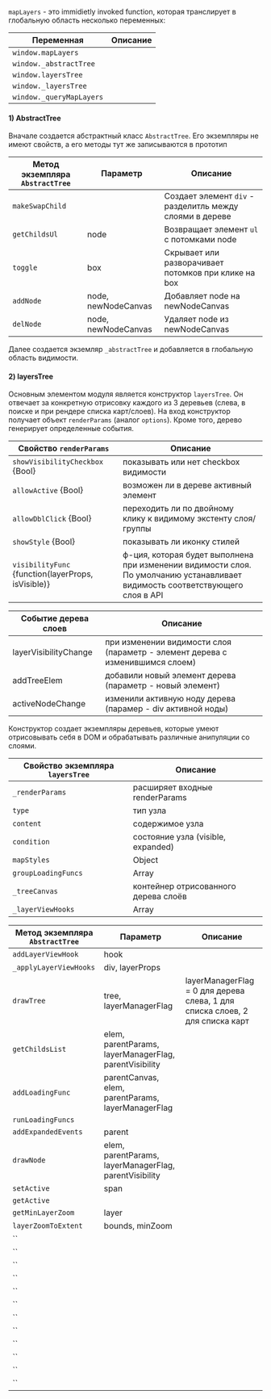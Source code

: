 `mapLayers` - это immidietly invoked function, которая транслирует в глобальную область несколько переменных:

Переменная | Описание
-- | --
`window.mapLayers` |
`window._abstractTree` |
`window.layersTree` |
`window._layersTree` |
`window._queryMapLayers` |

#### 1) AbstractTree
Вначале создается абстрактный класс `AbstractTree`. Его экземпляры не имеют свойств, а его методы тут же записываются в прототип

Метод экземпляра `AbstractTree`| Параметр | Описание
-- | -- | --
`makeSwapChild` |  | Создает элемент `div` - разделитль между слоями в дереве
`getChildsUl` | node | Возвращает элемент `ul` с потомками node
`toggle` | box | Скрывает или разворачивает потомков при клике на box
`addNode` | node, newNodeCanvas | Добавляет node на newNodeCanvas
`delNode` | node, newNodeCanvas | Удаляет node из newNodeCanvas

Далее создается экземляр `_abstractTree` и добавляется в глобальную область видимости.

#### 2) layersTree

Основным элементом модуля является конструктор `layersTree`. Он отвечает за конкретную отрисовку каждого из 3 деревьев (слева, в поиске и при рендере списка карт/слоев). На вход конструктор получает объект `renderParams` (аналог `options`). Кроме того, дерево генерирует определенные события.

Свойство `renderParams` | Описание
-- | --
`showVisibilityCheckbox` {Bool} | показывать или нет checkbox видимости
`allowActive` {Bool} | возможен ли в дереве активный элемент
`allowDblClick` {Bool} | переходить ли по двойному клику к видимому экстенту слоя/группы
`showStyle` {Bool} | показывать ли иконку стилей
`visibilityFunc` {function(layerProps, isVisible)} | ф-ция, которая будет выполнена при изменении видимости слоя. По умолчанию устанавливает видимость соответствующего слоя в API

Событие дерева слоев | Описание
-- | --
layerVisibilityChange | при изменении видимости слоя (параметр - элемент дерева с изменившимся слоем)
addTreeElem | добавили новый элемент дерева (параметр - новый элемент)
activeNodeChange | изменили активную ноду дерева (парамер - div активной ноды)

Конструктор создает экземпляры деревьев, которые умеют отрисовывать себя в DOM и обрабатывать различные анипуляции со слоями.

Свойство экземпляра `layersTree` | Описание
-- | --
`_renderParams` | расширяет входные renderParams
`type` | тип узла
`content` | содержимое узла
`condition` | состояние узла (visible, expanded)
`mapStyles` | Object
`groupLoadingFuncs` | Array
`_treeCanvas` | контейнер отрисованного дерева слоёв
`_layerViewHooks` | Array


Метод экземпляра `AbstractTree`| Параметр | Описание
-- | -- | --
`addLayerViewHook` | hook |
`_applyLayerViewHooks` | div, layerProps |
`drawTree` | tree, layerManagerFlag | layerManagerFlag = 0 для дерева слева, 1 для списка слоев, 2 для списка карт
`getChildsList` | elem, parentParams, layerManagerFlag, parentVisibility |
`addLoadingFunc` | parentCanvas, elem, parentParams, layerManagerFlag |
`runLoadingFuncs` |  |
`addExpandedEvents` | parent |
`drawNode` | elem, parentParams, layerManagerFlag, parentVisibility |
`setActive` | span |
`getActive` |  |
`getMinLayerZoom` | layer |
`layerZoomToExtent` | bounds, minZoom |
`` |  |
`` |  |
`` |  |
`` |  |
`` |  |
`` |  |
`` |  |
`` |  |
`` |  |
`` |  |
`` |  |
`` |  |
